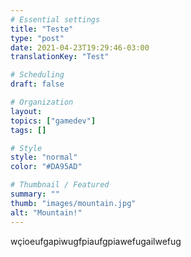 ```yaml
---
# Essential settings
title: "Teste"
type: "post"
date: 2021-04-23T19:29:46-03:00
translationKey: "Test"

# Scheduling
draft: false

# Organization
layout:
topics: ["gamedev"]
tags: []

# Style
style: "normal"
color: "#DA95AD"

# Thumbnail / Featured
summary: ""
thumb: "images/mountain.jpg"
alt: "Mountain!"
---
```


wçioeufgapiwugfpiaufgpiawefugailwefug